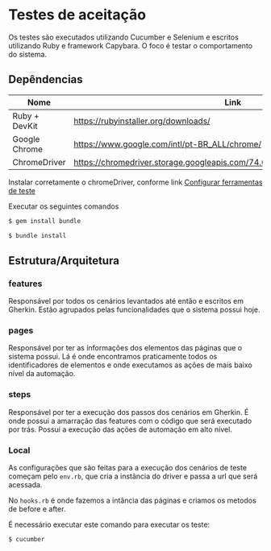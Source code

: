 # Testes de aceitação
Os testes são executados utilizando Cucumber e Selenium e escritos utilizando Ruby e framework Capybara. O foco é testar o comportamento do sistema.

## Depêndencias

|  Nome  |  Link  |
| ------ | ------ |
| Ruby + DevKit | https://rubyinstaller.org/downloads/ |
| Google Chrome | https://www.google.com/intl/pt-BR_ALL/chrome/ |
| ChromeDriver | https://chromedriver.storage.googleapis.com/74.0.3729.6/chromedriver_win32.zip |

Instalar corretamente o chromeDriver, conforme link [Configurar ferramentas de teste](http://bit.ly/2FocT2O)


Executar os seguintes comandos

```sh
$ gem install bundle
```
```sh
$ bundle install
```

## Estrutura/Arquitetura
### features
Responsável por todos os cenários levantados até então e escritos em Gherkin.
Estão agrupados pelas funcionalidades que o sistema possui hoje.

### pages
Responsável por ter as informações dos elementos das páginas que o sistema possui. Lá é 
onde encontramos praticamente todos os identificadores de elementos e onde executamos as
ações de mais baixo nível da automação.

### steps
Responsável por ter a execução dos passos dos cenários em Gherkin. É onde possui a amarração
das features com o código que será executado por trás. Possui a execução das ações de automação 
em alto nível.

### Local
As configurações que são feitas para a execução dos cenários de teste começam pelo `env.rb`, que
cria a instância do driver e passa a url que será acessada. 

No `hooks.rb` é onde fazemos a intância das páginas e criamos os metodos de before e after.

É necessário executar este comando para executar os teste:

```sh
$ cucumber
```
